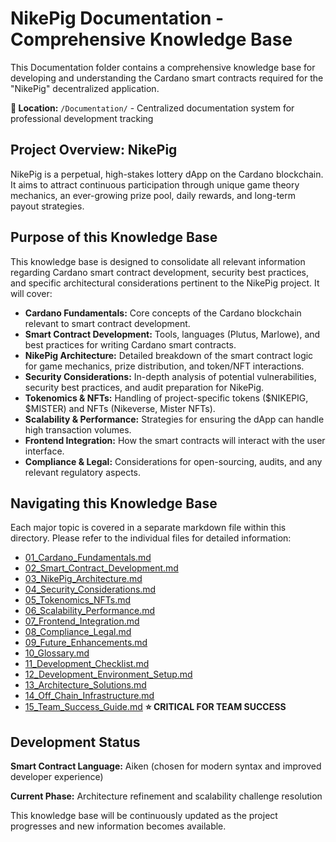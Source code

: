 # NikePig Documentation - Comprehensive Knowledge Base

This Documentation folder contains a comprehensive knowledge base for developing and understanding the Cardano smart contracts required for the "NikePig" decentralized application.

**📁 Location:** `/Documentation/` - Centralized documentation system for professional development tracking

## Project Overview: NikePig

NikePig is a perpetual, high-stakes lottery dApp on the Cardano blockchain. It aims to attract continuous participation through unique game theory mechanics, an ever-growing prize pool, daily rewards, and long-term payout strategies.

## Purpose of this Knowledge Base

This knowledge base is designed to consolidate all relevant information regarding Cardano smart contract development, security best practices, and specific architectural considerations pertinent to the NikePig project. It will cover:

-   **Cardano Fundamentals:** Core concepts of the Cardano blockchain relevant to smart contract development.
-   **Smart Contract Development:** Tools, languages (Plutus, Marlowe), and best practices for writing Cardano smart contracts.
-   **NikePig Architecture:** Detailed breakdown of the smart contract logic for game mechanics, prize distribution, and token/NFT interactions.
-   **Security Considerations:** In-depth analysis of potential vulnerabilities, security best practices, and audit preparation for NikePig.
-   **Tokenomics & NFTs:** Handling of project-specific tokens ($NIKEPIG, $MISTER) and NFTs (Nikeverse, Mister NFTs).
-   **Scalability & Performance:** Strategies for ensuring the dApp can handle high transaction volumes.
-   **Frontend Integration:** How the smart contracts will interact with the user interface.
-   **Compliance & Legal:** Considerations for open-sourcing, audits, and any relevant regulatory aspects.

## Navigating this Knowledge Base

Each major topic is covered in a separate markdown file within this directory. Please refer to the individual files for detailed information:

-   [01_Cardano_Fundamentals.md](./01_Cardano_Fundamentals.md)
-   [02_Smart_Contract_Development.md](./02_Smart_Contract_Development.md)
-   [03_NikePig_Architecture.md](./03_NikePig_Architecture.md)
-   [04_Security_Considerations.md](./04_Security_Considerations.md)
-   [05_Tokenomics_NFTs.md](./05_Tokenomics_NFTs.md)
-   [06_Scalability_Performance.md](./06_Scalability_Performance.md)
-   [07_Frontend_Integration.md](./07_Frontend_Integration.md)
-   [08_Compliance_Legal.md](./08_Compliance_Legal.md)
-   [09_Future_Enhancements.md](./09_Future_Enhancements.md)
-   [10_Glossary.md](./10_Glossary.md)
-   [11_Development_Checklist.md](./11_Development_Checklist.md)
-   [12_Development_Environment_Setup.md](./12_Development_Environment_Setup.md)
-   [13_Architecture_Solutions.md](./13_Architecture_Solutions.md)
-   [14_Off_Chain_Infrastructure.md](./14_Off_Chain_Infrastructure.md)
-   [15_Team_Success_Guide.md](./15_Team_Success_Guide.md) **⭐ CRITICAL FOR TEAM SUCCESS**

## Development Status

**Smart Contract Language:** Aiken (chosen for modern syntax and improved developer experience)

**Current Phase:** Architecture refinement and scalability challenge resolution

This knowledge base will be continuously updated as the project progresses and new information becomes available.
